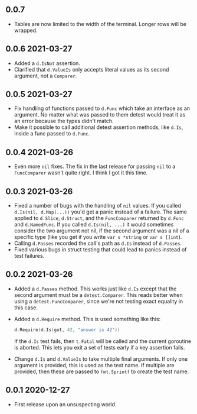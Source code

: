 ## 0.0.7

* Tables are now limited to the width of the terminal. Longer rows will be wrapped.


## 0.0.6  2021-03-27

* Added a `d.IsNot` assertion.
* Clarified that `d.ValueIs` only accepts literal values as its second
  argument, not a `Comparer`.


## 0.0.5  2021-03-27

* Fix handling of functions passed to `d.Func` which take an interface as an
  argument. No matter what was passed to them detest would treat it as an
  error because the types didn't match.
* Make it possible to call additional detest assertion methods, like `d.Is`,
  inside a func passed to `d.Func`.


## 0.0.4  2021-03-26

* Even more `nil` fixes. The fix in the last release for passing `nil` to a
  `FuncComparer` wasn't quite right. I think I got it this time.


## 0.0.3  2021-03-26

* Fixed a number of bugs with the handling of `nil` values. If you called
  `d.Is(nil, d.Map(...))` you'd get a panic instead of a failure. The same
  applied to `d.Slice`, `d.Struct`, and the `FuncComparer` returned by
  `d.Func` and `d.NamedFunc`. If you called `d.Is(nil, ...)` it would
  sometimes consider the two argument not nil, if the second argument was a
  nil of a specific type (like you get if you write `var s *string` or `var s
  []int`).
* Calling `d.Passes` recorded the call's path as `d.Is` instead of `d.Passes`.
* Fixed various bugs in struct testing that could lead to panics instead of
  test failures.


## 0.0.2  2021-03-26

* Added a `d.Passes` method. This works just like `d.Is` except that the
  second argument must be a `detest.Comparer`. This reads better when using a
  `detest.FuncComparer`, since we're not testing exact equality in this case.
* Added a `d.Require` method. This is used something like this:

  ```go
  d.Require(d.Is(got, 42, "answer is 42"))
  ```
  
  If the `d.Is` test fails, then `t.Fatal` will be called and the current
  goroutine is aborted. This lets you exit a set of tests early if a key
  assertion fails.
* Change `d.Is` and `d.ValueIs` to take multiple final arguments. If only one
  argument is provided, this is used as the test name. If multiple are
  provided, then these are passed to `fmt.Sprintf` to create the test name.


## 0.0.1  2020-12-27

* First release upon an unsuspecting world.
